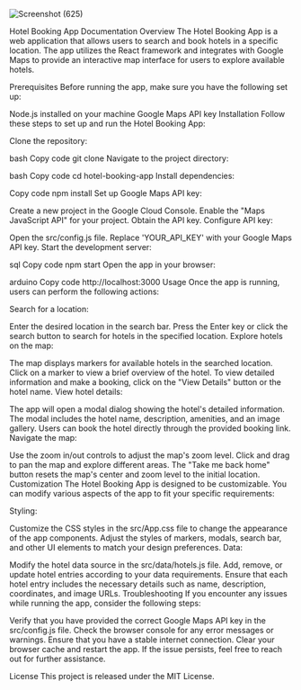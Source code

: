 
![Screenshot (625)](https://github.com/moseskereya/hotelfinder/assets/49228545/9e08757e-7e94-40d0-b0e2-122cdc79b3ca)



Hotel Booking App Documentation
Overview
The Hotel Booking App is a web application that allows users to search and book hotels in a specific location. The app utilizes the React framework and integrates with Google Maps to provide an interactive map interface for users to explore available hotels.

Prerequisites
Before running the app, make sure you have the following set up:

Node.js installed on your machine
Google Maps API key
Installation
Follow these steps to set up and run the Hotel Booking App:

Clone the repository:

bash
Copy code
git clone <repository-url>
Navigate to the project directory:

bash
Copy code
cd hotel-booking-app
Install dependencies:

Copy code
npm install
Set up Google Maps API key:

Create a new project in the Google Cloud Console.
Enable the "Maps JavaScript API" for your project.
Obtain the API key.
Configure API key:

Open the src/config.js file.
Replace 'YOUR_API_KEY' with your Google Maps API key.
Start the development server:

sql
Copy code
npm start
Open the app in your browser:

arduino
Copy code
http://localhost:3000
Usage
Once the app is running, users can perform the following actions:

Search for a location:

Enter the desired location in the search bar.
Press the Enter key or click the search button to search for hotels in the specified location.
Explore hotels on the map:

The map displays markers for available hotels in the searched location.
Click on a marker to view a brief overview of the hotel.
To view detailed information and make a booking, click on the "View Details" button or the hotel name.
View hotel details:

The app will open a modal dialog showing the hotel's detailed information.
The modal includes the hotel name, description, amenities, and an image gallery.
Users can book the hotel directly through the provided booking link.
Navigate the map:

Use the zoom in/out controls to adjust the map's zoom level.
Click and drag to pan the map and explore different areas.
The "Take me back home" button resets the map's center and zoom level to the initial location.
Customization
The Hotel Booking App is designed to be customizable. You can modify various aspects of the app to fit your specific requirements:

Styling:

Customize the CSS styles in the src/App.css file to change the appearance of the app components.
Adjust the styles of markers, modals, search bar, and other UI elements to match your design preferences.
Data:

Modify the hotel data source in the src/data/hotels.js file.
Add, remove, or update hotel entries according to your data requirements.
Ensure that each hotel entry includes the necessary details such as name, description, coordinates, and image URLs.
Troubleshooting
If you encounter any issues while running the app, consider the following steps:

Verify that you have provided the correct Google Maps API key in the src/config.js file.
Check the browser console for any error messages or warnings.
Ensure that you have a stable internet connection.
Clear your browser cache and restart the app.
If the issue persists, feel free to reach out for further assistance.

License
This project is released under the MIT License.





